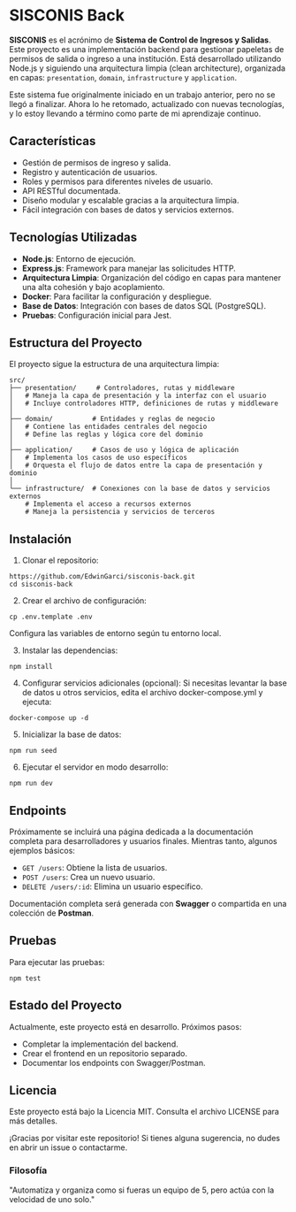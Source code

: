 # SISCONIS Back

**SISCONIS** es el acrónimo de **Sistema de Control de Ingresos y Salidas**. Este proyecto es una implementación backend para gestionar papeletas de permisos de salida o ingreso a una institución. Está desarrollado utilizando Node.js y siguiendo una arquitectura limpia (clean architecture), organizada en capas: `presentation`, `domain`, `infrastructure` y `application`.

Este sistema fue originalmente iniciado en un trabajo anterior, pero no se llegó a finalizar. Ahora lo he retomado, actualizado con nuevas tecnologías, y lo estoy llevando a término como parte de mi aprendizaje continuo.

## Características

- Gestión de permisos de ingreso y salida.
- Registro y autenticación de usuarios.
- Roles y permisos para diferentes niveles de usuario.
- API RESTful documentada.
- Diseño modular y escalable gracias a la arquitectura limpia.
- Fácil integración con bases de datos y servicios externos.

## Tecnologías Utilizadas

- **Node.js**: Entorno de ejecución.
- **Express.js**: Framework para manejar las solicitudes HTTP.
- **Arquitectura Limpia**: Organización del código en capas para mantener una alta cohesión y bajo acoplamiento.
- **Docker**: Para facilitar la configuración y despliegue.
- **Base de Datos**: Integración con bases de datos SQL (PostgreSQL).
- **Pruebas**: Configuración inicial para Jest.

## Estructura del Proyecto

El proyecto sigue la estructura de una arquitectura limpia:
```
src/
├── presentation/     # Controladores, rutas y middleware
│   # Maneja la capa de presentación y la interfaz con el usuario
│   # Incluye controladores HTTP, definiciones de rutas y middleware
│
├── domain/          # Entidades y reglas de negocio
│   # Contiene las entidades centrales del negocio
│   # Define las reglas y lógica core del dominio
│
├── application/     # Casos de uso y lógica de aplicación
│   # Implementa los casos de uso específicos
│   # Orquesta el flujo de datos entre la capa de presentación y dominio
│
└── infrastructure/  # Conexiones con la base de datos y servicios externos
    # Implementa el acceso a recursos externos
    # Maneja la persistencia y servicios de terceros
```

## Instalación

1. Clonar el repositorio:

```
https://github.com/EdwinGarci/sisconis-back.git
cd sisconis-back
```

2. Crear el archivo de configuración:

```
cp .env.template .env
```
Configura las variables de entorno según tu entorno local.

3. Instalar las dependencias:

```
npm install
```

4. Configurar servicios adicionales (opcional): Si necesitas levantar la base de datos u otros servicios, edita el archivo docker-compose.yml y ejecuta:

```
docker-compose up -d
```

5. Inicializar la base de datos:

```
npm run seed
```

6. Ejecutar el servidor en modo desarrollo:

```
npm run dev
```

## Endpoints

Próximamente se incluirá una página dedicada a la documentación completa para desarrolladores y usuarios finales. Mientras tanto, algunos ejemplos básicos:

- `GET /users`: Obtiene la lista de usuarios.
- `POST /users`: Crea un nuevo usuario.
- `DELETE /users/:id`: Elimina un usuario específico.

Documentación completa será generada con **Swagger** o compartida en una colección de **Postman**.

## Pruebas
Para ejecutar las pruebas:

```
npm test
```

## Estado del Proyecto

Actualmente, este proyecto está en desarrollo. Próximos pasos:

- Completar la implementación del backend.
- Crear el frontend en un repositorio separado.
- Documentar los endpoints con Swagger/Postman.

## Licencia

Este proyecto está bajo la Licencia MIT. Consulta el archivo LICENSE para más detalles.

¡Gracias por visitar este repositorio! Si tienes alguna sugerencia, no dudes en abrir un issue o contactarme.

### Filosofía

"Automatiza y organiza como si fueras un equipo de 5, pero actúa con la velocidad de uno solo."